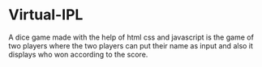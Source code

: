# Virtual-IPL
A dice game made with the help of html css and javascript is the game of two players where the two players can put their name as input and also it displays who won according to the score.
